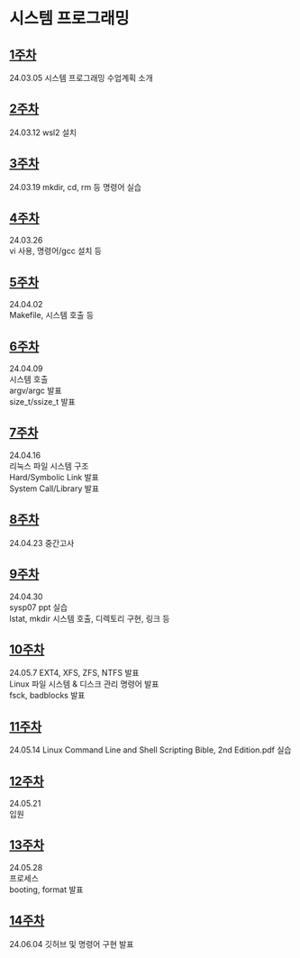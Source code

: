# 시스템 프로그래밍

## [1주차](https://github.com/Kimra0467/SystemP/tree/main/Week1) 
24.03.05
시스템 프로그래밍 수업계획 소개 

## [2주차](https://github.com/Kimra0467/SystemP/tree/main/Week2)
24.03.12
wsl2 설치

## [3주차](https://github.com/Kimra0467/SystemP/tree/main/Week3)
24.03.19
mkdir, cd, rm 등 명령어 실습
  
## [4주차](https://github.com/Kimra0467/SystemP/tree/main/Week4)  
24.03.26  
vi 사용, 명령어/gcc 설치 등    

## [5주차](https://github.com/Kimra0467/SystemP/tree/main/Week5)  
24.04.02  
Makefile, 시스템 호출 등

## [6주차](https://github.com/Kimra0467/SystemP/tree/main/Week6)  
24.04.09  
시스템 호출  
argv/argc 발표  
size_t/ssize_t 발표  
  
## [7주차](https://github.com/Kimra0467/SystemP/tree/main/Week7)  
24.04.16  
리눅스 파일 시스템 구조  
Hard/Symbolic Link 발표  
System Call/Library 발표  

## [8주차](https://github.com/Kimra0467/SystemP/tree/main/Week8)  
24.04.23  중간고사
  
## [9주차](https://github.com/Kimra0467/SystemP/tree/main/Week9) 
24.04.30  
sysp07 ppt 실습  
lstat, mkdir 시스템 호출, 디렉토리 구현, 링크 등  
  
## [10주차](https://github.com/Kimra0467/SystemP/tree/main/Week10)
24.05.7
EXT4, XFS, ZFS, NTFS 발표  
Linux 파일 시스템 & 디스크 관리 명령어 발표  
fsck, badblocks 발표  
  
## [11주차](https://github.com/Kimra0467/SystemP/tree/main/Week11)
24.05.14
Linux Command Line and Shell Scripting Bible, 2nd Edition.pdf 실습  

## [12주차](https://github.com/Kimra0467/SystemP/tree/main/Week12)  
24.05.21    
입원  
## [13주차](https://github.com/Kimra0467/SystemP/tree/main/Week13)  
24.05.28  
프로세스  
booting, format 발표  
  
## [14주차](https://github.com/Kimra0467/SystemP/tree/main/Week14)  
24.06.04
깃허브 및 명령어 구현 발표
